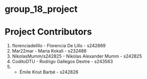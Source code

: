 # group_18_project

# Project Contributors

1. florenciadelillo - Florencia De Lillo - s242869
2. Mar22mar - Maria Kokali - s232486
3. NikolasMumm/s242825 - Nikolas Alexander Mumm - s242825
4. CoditoDTU - Rodrigo Gallegos Dextre - s243563
5.  - Émile Knut Barbé - s242826 
